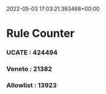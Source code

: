 2022-05-03 17:03:21.393468+00:00
# Rule Counter 
 ### UCATE : 424494

 ### Veneto : 21382

 ### Allowlist : 13923